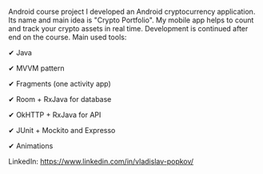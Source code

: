 Android course project
I developed an Android cryptocurrency application. Its name and main idea is "Crypto Portfolio". My mobile app helps to count and track your crypto assets in real time. Development is continued after end on the course.
Main used tools:

✔ Java

✔ MVVM pattern

✔ Fragments (one activity app)

✔ Room + RxJava for database

✔ OkHTTP + RxJava for API

✔ JUnit + Mockito and Expresso

✔ Animations
 
LinkedIn: https://www.linkedin.com/in/vladislav-popkov/
